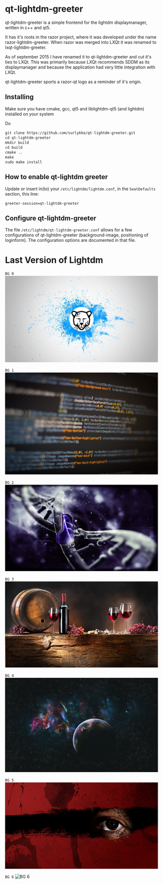 # qt-lightdm-greeter

qt-lightdm-greeter is a simple frontend for the lightdm displaymanager, written in c++ and qt5.

It has it's roots in the razor project, where it was developed under the name razor-lightdm-greeter. When razor was merged into LXQt it was renamed to lxqt-lightdm-greeter.

As of september 2015 I have renamed it to qt-lightdm-greeter and cut it's ties to LXQt. This was primarily because LXQt recommends SDDM as its displaymanager and because the application had very little integration with LXQt. 

qt-lightdm-greeter sports a razor-qt logo as a reminder of it's origin.

## Installing

Make sure you have cmake, gcc, qt5 and liblightdm-qt5 (and lightdm) installed on your system

Do
    
```shell
git clone https://github.com/surlykke/qt-lightdm-greeter.git
cd qt-lightdm-greeter
mkdir build
cd build
cmake ..
make 
sudo make install
```

## How to enable qt-lightdm greeter

Update or insert in(to) your `/etc/lightdm/lightdm.conf`, in the `SeatDefaults` section, this line:

    greeter-session=qt-lightdm-greeter

## Configure qt-lightdm-greeter

The file `/etc/lightdm/qt-lightdm-greeter.conf` allows for a 
few configurations of qt-lightdm-greeter (background-image, positioning of loginform). 
The configuration options are documented in that file.

# Last Version of Lightdm

`BG 0`
![BG 1](resources/bgs/bg0.jpg)

`BG 1`
![BG 1](resources/bgs/bg1.jpg)

`BG 2`
![BG 2](resources/bgs/bg2.jpg)

`BG 3`
![BG 3](resources/bgs/bg3.jpg)

`BG 4`
![BG 4](resources/bgs/bg4.jpg)

`BG 5`
![BG 5](resources/bgs/bg5.jpg)

`BG 6`
![BG 6](resources/bgs/bg6.jpg)

